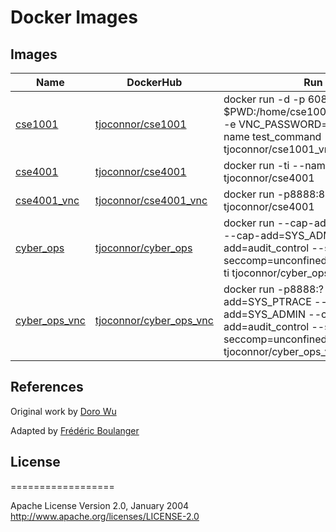 # Docker Images

## Images

| Name    	    | DockerHub 		      | Run 		   		         	  	    |
|---------------|-------------------------|-----------------------------------------|
| [cse1001](cse1001_vnc)	    | [tjoconnor/cse1001](https://hub.docker.com/r/tjoconnor/cse1001) 	  | docker run -d -p 6080:80 -v $PWD:/home/cse1001/workspace:rw -e VNC_PASSWORD=changeme --name test_command tjoconnor/cse1001_vnc  |
| [cse4001](cse4001) 	    | [tjoconnor/cse4001](https://hub.docker.com/r/tjoconnor/cse4001)	  | docker run -ti --name cse4001 tjoconnor/cse4001            |
| [cse4001_vnc](cse4001_vnc)	| [tjoconnor/cse4001_vnc](https://hub.docker.com/r/tjoconnor/cse4001_vnc)   | docker run -p8888:80 tjoconnor/cse4001  |
| [cyber_ops](cyber_ops)		| [tjoconnor/cyber_ops](https://hub.docker.com/r/tjoconnor/cyber_ops)	  | docker run --cap-add=SYS_PTRACE --cap-add=SYS_ADMIN --cap-add=audit_control --security-opt seccomp=unconfined --privileged -ti  tjoconnor/cyber_ops |
| [cyber_ops_vnc](cyber_ops_vnc) | [tjoconnor/cyber_ops_vnc](https://hub.docker.com/r/tjoconnor/cyber_ops_vnc) | docker run -p8888:? --cap-add=SYS_PTRACE --cap-add=SYS_ADMIN --cap-add=audit_control --security-opt seccomp=unconfined --privileged tjoconnor/cyber_ops_vnc 		 |

## References

Original work by [Doro Wu](https://github.com/fcwu)

Adapted by [Frédéric Boulanger](https://github.com/Frederic-Boulanger-UPS)

## License
==================

Apache License Version 2.0, January 2004 http://www.apache.org/licenses/LICENSE-2.0

